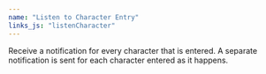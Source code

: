 ```yaml
---
name: "Listen to Character Entry"
links_js: "listenCharacter"
---
```

Receive a notification for every character that is entered. A separate notification is sent for each character entered as it happens.
